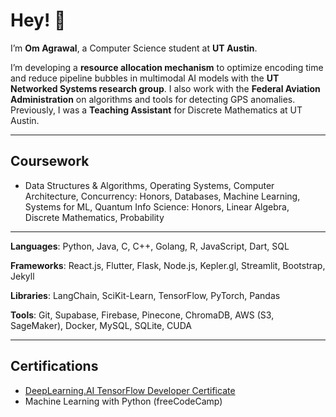 # Hey! 👋  
I’m **Om Agrawal**, a Computer Science student at **UT Austin**.  

I’m developing a **resource allocation mechanism** to optimize encoding time and reduce pipeline bubbles in multimodal AI models with the **UT Networked Systems research group**. I also work with the **Federal Aviation Administration** on algorithms and tools for detecting GPS anomalies. Previously, I was a **Teaching Assistant** for Discrete Mathematics at UT Austin.

---

## **Coursework**
- Data Structures & Algorithms, Operating Systems, Computer Architecture, Concurrency: Honors, Databases, Machine Learning, Systems for ML, Quantum Info Science: Honors, Linear Algebra, Discrete Mathematics, Probability
---

**Languages**: Python, Java, C, C++, Golang, R, JavaScript, Dart, SQL

**Frameworks**: React.js, Flutter, Flask, Node.js, Kepler.gl, Streamlit, Bootstrap, Jekyll

**Libraries**: LangChain, SciKit-Learn, TensorFlow, PyTorch, Pandas

**Tools**: Git, Supabase, Firebase, Pinecone, ChromaDB, AWS (S3, SageMaker), Docker, MySQL, SQLite, CUDA

---

## **Certifications**
- [DeepLearning.AI TensorFlow Developer Certificate](https://drive.google.com/file/d/1fdXHl5uYvam5Oyq3fcYQz--cadqHbL1y/view?usp=sharing)  
- Machine Learning with Python (freeCodeCamp)
